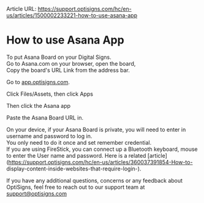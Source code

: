 Article URL: https://support.optisigns.com/hc/en-us/articles/1500002233221-how-to-use-asana-app

# How to use Asana App

To put Asana Board on your Digital Signs.  
Go to Asana.com on your browser, open the board,  
Copy the board's URL Link from the address bar.

Go to [app.optisigns.com](https://app.optisigns.com/).

Click Files/Assets, then click Apps

Then click the Asana app

Paste the Asana Board URL in.

On your device, if your Asana Board is private, you will need to enter in
username and password to log in.  
You only need to do it once and set remember credential.  
If you are using FireStick, you can connect up a Bluetooth keyboard, mouse to
enter the User name and password. Here is a related
[article](https://support.optisigns.com/hc/en-us/articles/360037391854-How-to-
display-content-inside-websites-that-require-login-).

If you have any additional questions, concerns or any feedback about
OptiSigns, feel free to reach out to our support team at
[support@optisigns.com](mailto:support@optisigns.com)

